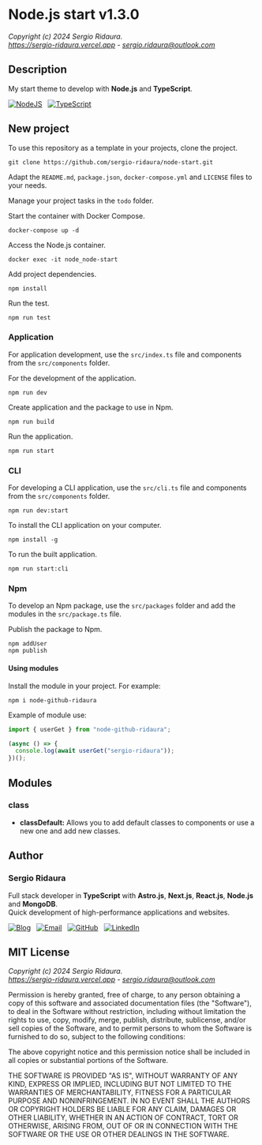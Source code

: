 # Node.js start v1.3.0

_Copyright (c) 2024 Sergio Ridaura._  
_<https://sergio-ridaura.vercel.app> - <sergio.ridaura@outlook.com>_

## Description

My start theme to develop with **Node.js** and **TypeScript**.

[![NodeJS](https://img.shields.io/badge/node.js-6DA55F?style=for-the-badge&logo=node.js&logoColor=white)](https://sergio-ridaura.vercel.app/blog/node) &nbsp; [![TypeScript](https://img.shields.io/badge/TypeScript-0078D4?style=for-the-badge&logo=typescript&logoColor=white)](https://sergio-ridaura.vercel.app/blog/typescript)

## New project

To use this repository as a template in your projects, clone the project.

```console
git clone https://github.com/sergio-ridaura/node-start.git
```

Adapt the `README.md`, `package.json`, `docker-compose.yml` and `LICENSE` files to your needs.

Manage your project tasks in the `todo` folder.

Start the container with Docker Compose.

```console
docker-compose up -d
```

Access the Node.js container.

```console
docker exec -it node_node-start
```

Add project dependencies.

```console
npm install
```

Run the test.

```console
npm run test
```

### Application

For application development, use the `src/index.ts` file and components from the `src/components` folder.

For the development of the application.

```console
npm run dev
```

Create application and the package to use in Npm.

```console
npm run build
```

Run the application.

```console
npm run start
```

### CLI

For developing a CLI application, use the `src/cli.ts` file and components from the `src/components` folder.

```console
npm run dev:start
```

To install the CLI application on your computer.

```console
npm install -g
```

To run the built application.

```console
npm run start:cli
```

### Npm

To develop an Npm package, use the `src/packages` folder and add the modules in the `src/package.ts` file.

Publish the package to Npm.

```console
npm addUser
npm publish
```

#### Using modules

Install the module in your project. For example:

```console
npm i node-github-ridaura
```

Example of module use:

```javascript
import { userGet } from "node-github-ridaura";

(async () => {
  console.log(await userGet("sergio-ridaura"));
})();
```

## Modules

### class

- **classDefault:** Allows you to add default classes to components or use a new one and add new classes.

## Author

### Sergio Ridaura

Full stack developer in **TypeScript** with **Astro.js**, **Next.js**, **React.js**, **Node.js** and **MongoDB**.  
Quick development of high-performance applications and websites.

[![Blog](https://sergio-ridaura.vercel.app/images/blog.svg)](https://sergio-ridaura.vercel.app/) &nbsp; [![Email](https://img.shields.io/badge/Email-0078D4?style=for-the-badge&logo=microsoft-outlook&logoColor=white)](mailto:sergio.ridaura@outlook.com) &nbsp; [![GitHub](https://img.shields.io/static/v1?style=for-the-badge&message=GitHub&color=181717&logo=GitHub&logoColor=FFFFFF&label=)](https://github.com/sergio-ridaura) &nbsp; [![LinkedIn](https://img.shields.io/badge/LinkedIn-0077B5?style=for-the-badge&logo=linkedin&logoColor=white)](https://www.linkedin.com/in/sergio-ridaura/)

## MIT License

_Copyright (c) 2024 Sergio Ridaura._  
_<https://sergio-ridaura.vercel.app> - <sergio.ridaura@outlook.com>_

Permission is hereby granted, free of charge, to any person obtaining a copy of this software and associated documentation files (the "Software"), to deal in the Software without restriction, including without limitation the rights to use, copy, modify, merge, publish, distribute, sublicense, and/or sell copies of the Software, and to permit persons to whom the Software is furnished to do so, subject to the following conditions:

The above copyright notice and this permission notice shall be included in all copies or substantial portions of the Software.

THE SOFTWARE IS PROVIDED "AS IS", WITHOUT WARRANTY OF ANY KIND, EXPRESS OR IMPLIED, INCLUDING BUT NOT LIMITED TO THE WARRANTIES OF MERCHANTABILITY, FITNESS FOR A PARTICULAR PURPOSE AND NONINFRINGEMENT. IN NO EVENT SHALL THE AUTHORS OR COPYRIGHT HOLDERS BE LIABLE FOR ANY CLAIM, DAMAGES OR OTHER LIABILITY, WHETHER IN AN ACTION OF CONTRACT, TORT OR OTHERWISE, ARISING FROM, OUT OF OR IN CONNECTION WITH THE SOFTWARE OR THE USE OR OTHER DEALINGS IN THE SOFTWARE.
